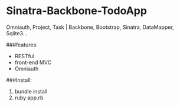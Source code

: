 Sinatra-Backbone-TodoApp
========================

Omniauth, Project, Task | Backbone, Bootstrap, Sinatra, DataMapper, Sqlite3...

###features:

+ RESTful
+ front-end MVC
+ Omniauth

###Install:

1. bundle install
2. ruby app.rb

